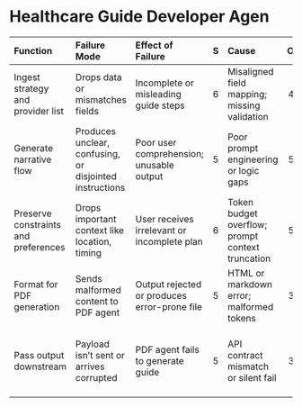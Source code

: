 # Healthcare Guide Developer Agen

| Function                             | Failure Mode                                            | Effect of Failure                            |   S | Cause                                            |   O | Current Controls                            |   D |   RPN | Recommended Action                                               |
|:-------------------------------------|:--------------------------------------------------------|:---------------------------------------------|----:|:-------------------------------------------------|----:|:--------------------------------------------|----:|------:|:-----------------------------------------------------------------|
| Ingest strategy and provider list    | Drops data or mismatches fields                         | Incomplete or misleading guide steps         |   6 | Misaligned field mapping; missing validation     |   4 | Input presence check + schema alignment     |   3 |   432 | Add precondition checks with missing-field alerting              |
| Generate narrative flow              | Produces unclear, confusing, or disjointed instructions | Poor user comprehension; unusable output     |   5 | Poor prompt engineering or logic gaps            |   5 | Chain-of-thought guide creation             |   4 |   500 | Train on example-based few-shot steps with semantic flow scoring |
| Preserve constraints and preferences | Drops important context like location, timing           | User receives irrelevant or incomplete plan  |   6 | Token budget overflow; prompt context truncation |   5 | Prompt length monitor + truncation fallback |   3 |   540 | Break narrative into modular blocks before synthesis             |
| Format for PDF generation            | Sends malformed content to PDF agent                    | Output rejected or produces error-prone file |   5 | HTML or markdown error; malformed tokens         |   3 | Format linter and preview validation        |   2 |   150 | Add render preview and output diff before finalizing             |
| Pass output downstream               | Payload isn’t sent or arrives corrupted                 | PDF agent fails to generate guide            |   5 | API contract mismatch or silent fail             |   3 | API schema validator and fallback trigger   |   2 |   150 | Add delivery confirmation and JSON checksum wrapper              |